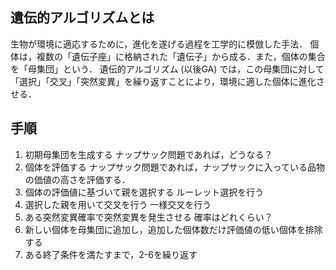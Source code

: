 ## 遺伝的アルゴリズムとは

生物が環境に適応するために，進化を遂げる過程を工学的に模倣した手法．
個体は，複数の「遺伝子座」に格納された「遺伝子」から成る．また，個体の集合を「母集団」という．
遺伝的アルゴリズム (以後GA) では，この母集団に対して「選択」「交叉」「突然変異」を繰り返すことにより，環境に適した個体に進化させる．

## 手順

1. 初期母集団を生成する
   ナップサック問題であれば，どうなる？
2. 個体を評価する
   ナップサック問題であれば，ナップサックに入っている品物の価値の高さを評価する．
3. 個体の評価値に基づいて親を選択する
   ルーレット選択を行う
4. 選択した親を用いて交叉を行う
   一様交叉を行う
5. ある突然変異確率で突然変異を発生させる
   確率はどれくらい？
6. 新しい個体を母集団に追加し，追加した個体数だけ評価値の低い個体を排除する
7. ある終了条件を満たすまで，2-6を繰り返す